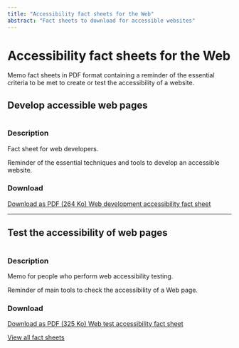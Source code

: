 ```yaml
---
title: "Accessibility fact sheets for the Web"
abstract: "Fact sheets to download for accessible websites"
---
```


# Accessibility fact sheets for the Web

Memo fact sheets in PDF format containing a reminder of the essential criteria to be met to create or test the accessibility of a website.

## Develop accessible web pages

<div>
<div class="row">
  <div class="col-3">
    <p class="border-end">
      <img src="../../../articles/images/memos/memo-dev-web.png" alt="">
    </p>
  </div>
  <div class="col-xl-9">  
    <h3 id="desc-web">Description</h3>
    <p>Fact sheet for web developers.</p>
    <p>Reminder of the essential techniques and tools to develop an accessible website.</p>
    <h3 id="tele-web">Download</h3>
    <p>          
      <a href="../../../res/memos/dev-web/Web-Fact-Sheet-Orange.pdf" class="btn btn-outline-secondary">
        Download as PDF (264 Ko)
        <span class="visually-hidden">Web development accessibility fact sheet</span>
      </a>
    </p>
  </div>
</div>
</div>
<hr>

## Test the accessibility of web pages

<div>
<div class="row">
  <div class="col-3">
    <p class="border-end">
      <img src="../../../articles/images/memos/memo-tests-web.png" alt="">
    </p>
  </div>
  <div class="col-xl-9">  
    <h3 id="desc-tests-web">Description</h3>
    <p>Memo for people who perform web accessibility testing.</p>
    <p>Reminder of main tools to check the accessibility of a Web page.</p>
    </p>        
    <h3 id="tele-tests-web">Download</h3>
    <p>          
      <a href="../../../res/memos/tests-web/Memo-Tests-Web-Orange.pdf" class="btn btn-outline-secondary">
        Download as PDF (325 Ko)
        <span class="visually-hidden">Web test accessibility fact sheet</span>
      </a>
    </p>
  </div>
</div>
</div>

[View all fact sheets](../../../articles/fact-sheet-accessibility/)
